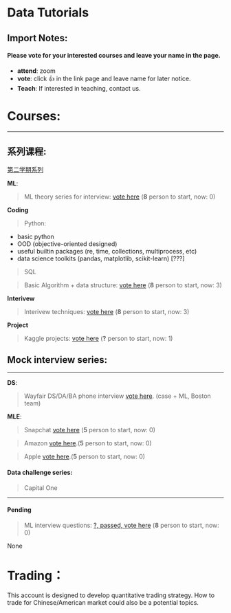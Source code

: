 # Data Tutorials

## Import Notes:
#### Please **vote** for your interested courses and leave your name in the page.

* **attend**: zoom
* **vote**: click 👍 in the link page and leave name for later notice.
* **Teach**: If interested in teaching, contact us.

# Courses: 
--------

## 系列课程:

[第二学期系列](https://github.com/Hexgram/tutorials/tree/master/2nd_semester)

**ML**:

>  ML theory series for interview: [vote here](https://github.com/Hexgram/tutorials/issues/1) (**8** person to start, now: 0)

**Coding**

>  Python: 
 - basic python 
 - OOD (objective-oriented designed)
 - useful builtin packages (re, time, collections, multiprocess, etc) 
 - data science toolkits (pandas, matplotlib, scikit-learn) [???]  

>  SQL

>  Basic Algorithm + data structure: [vote here](https://github.com/Hexgram/tutorials/issues/2) (**8** person to start, now: 3)

**Interivew**

>  Interivew techniques: [vote here](https://github.com/Hexgram/tutorials/issues/3) (**8** person to start, now: 3)

**Project**

>  Kaggle projects: [vote here](https://github.com/Hexgram/tutorials/issues/8) (**?** person to start, now: 1)

## Mock interview series:
-----
**DS**:

>  Wayfair DS/DA/BA phone interview [vote here](). (case + ML, Boston team) 

**MLE**: 

> Snapchat [vote here]() (**5** person to start, now: 0)

>  Amazon [vote here](https://github.com/Hexgram/tutorials/issues/7).(**5** person to start, now: 0)

>  Apple [vote here](https://github.com/Hexgram/tutorials/issues/6).(**5** person to start, now: 0)



#### Data challenge series:
> Capital One

-----

#### Pending
>  ML interview questions: [?, passed, vote here](https://github.com/Hexgram/tutorials/issues/4) (**8** person to start, now: 0)


None


# Trading：

This account is designed to develop quantitative trading strategy. How to trade for Chinese/American market could also be a potential topics.

